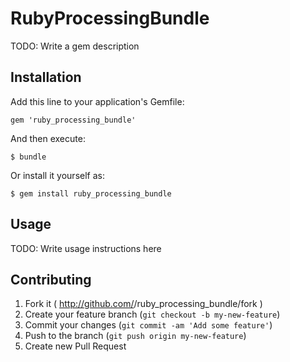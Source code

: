# RubyProcessingBundle

TODO: Write a gem description

## Installation

Add this line to your application's Gemfile:

    gem 'ruby_processing_bundle'

And then execute:

    $ bundle

Or install it yourself as:

    $ gem install ruby_processing_bundle

## Usage

TODO: Write usage instructions here

## Contributing

1. Fork it ( http://github.com/<my-github-username>/ruby_processing_bundle/fork )
2. Create your feature branch (`git checkout -b my-new-feature`)
3. Commit your changes (`git commit -am 'Add some feature'`)
4. Push to the branch (`git push origin my-new-feature`)
5. Create new Pull Request
